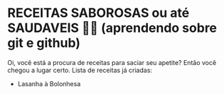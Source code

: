 # RECEITAS SABOROSAS ou até SAUDAVEIS :man_cook: (aprendendo sobre git e github)

Oi, você está a procura de receitas para saciar seu apetite? Então você chegou a lugar certo. Lista de receitas já criadas:

- Lasanha à Bolonhesa